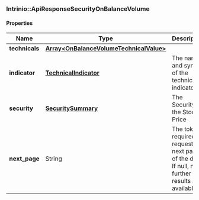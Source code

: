 

[//]: # (CLASS:Intrinio::ApiResponseSecurityOnBalanceVolume)

[//]: # (KIND:object)

### Intrinio::ApiResponseSecurityOnBalanceVolume

#### Properties

[//]: # (START_DEFINITION)

Name | Type | Description
------------ | ------------- | -------------
**technicals** | [**Array&lt;OnBalanceVolumeTechnicalValue&gt;**](OnBalanceVolumeTechnicalValue.md) |  &nbsp;
**indicator** | [**TechnicalIndicator**](TechnicalIndicator.md) | The name and symbol of the technical indicator &nbsp;
**security** | [**SecuritySummary**](SecuritySummary.md) | The Security of the Stock Price &nbsp;
**next_page** | String | The token required to request the next page of the data. If null, no further results are available. &nbsp;

[//]: # (END_DEFINITION)


[//]: # (CONTAINED_CLASS:Intrinio::OnBalanceVolumeTechnicalValue)


[//]: # (CONTAINED_CLASS:Intrinio::TechnicalIndicator)


[//]: # (CONTAINED_CLASS:Intrinio::SecuritySummary)



